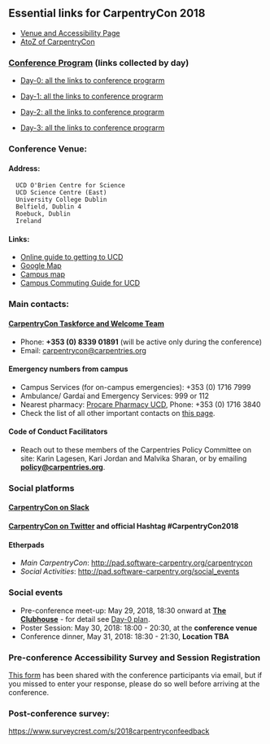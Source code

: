 
## Essential links for CarpentryCon 2018

- [Venue and Accessibility Page](https://github.com/carpentries/carpentrycon/blob/master/venue.md)
- [AtoZ of CarpentryCon](https://github.com/carpentries/carpentrycon/blob/master/AtoZ_of_CarpentryCon.md)

### [Conference Program](https://github.com/carpentries/carpentrycon/tree/master/program) (links collected by day)

- [Day-0: all the links to conference prograrm](https://github.com/carpentries/carpentrycon/blob/master/program/Day-0.md)

- [Day-1: all the links to conference prograrm](https://github.com/carpentries/carpentrycon/blob/master/program/Day-1.md)

- [Day-2: all the links to conference prograrm](https://github.com/carpentries/carpentrycon/blob/master/program/Day-2.md)

- [Day-3: all the links to conference prograrm](https://github.com/carpentries/carpentrycon/blob/master/program/Day-3.md)

### Conference Venue: 

#### Address:

```
  UCD O'Brien Centre for Science
  UCD Science Centre (East)
  University College Dublin
  Belfield, Dublin 4
  Roebuck, Dublin
  Ireland
 ```
 
 #### Links:
 
- [Online guide to getting to UCD](http://ucdestates.ie/commuting/)
- [Google Map](https://goo.gl/maps/xpnddSdsZ8n)
- [Campus map](http://mdd.ucd.ie/wp-content/uploads/2015/05/UCD-Map-October-2014-Custom.pdf)
- [Campus Commuting Guide for UCD](http://ucdestates.ie/commuting/wp-content/uploads/sites/3/2016/08/Campus-Commuting-Guide-2016.pdf)

### Main contacts:

#### [CarpentryCon Taskforce and Welcome Team](https://github.com/carpentries/carpentrycon/blob/master/Welcome_Team.md)

- Phone: **+353 (0) 8339 01891** (will be active only during the conference)
- Email: carpentrycon@carpentries.org
 
#### Emergency numbers from campus

- Campus Services (for on-campus emergencies): +353 (0) 1716 7999
- Ambulance/ Gardaí and Emergency Services: 999 or 112
- Nearest pharmacy: [Procare Pharmacy UCD](https://goo.gl/maps/hoxNWogRPWE2), Phone: +353 (0) 1716 3840
- Check the list of all other important contacts on [this page](https://github.com/carpentries/carpentrycon/blob/master/venue.md).

#### Code of Conduct Facilitators

- Reach out to these members of the Carpentries Policy Committee on site: Karin Lagesen, Kari Jordan and Malvika Sharan, or by emailing **policy@carpentries.org**.
  
### Social platforms

#### [CarpentryCon on Slack](https://tinyurl.com/carpentrycon-slack)
#### [CarpentryCon on Twitter](twitter.com/CarpentryCon) and official Hashtag #CarpentryCon2018
  
#### Etherpads

- *Main CarpentryCon*: http://pad.software-carpentry.org/carpentrycon
- *Social Activities*: http://pad.software-carpentry.org/social_events

### Social events

  - Pre-conference meet-up: May 29, 2018, 18:30 onward at [**The Clubhouse**](https://goo.gl/maps/rGyT9RGH8C32) - for detail see [Day-0 plan](https://github.com/carpentries/carpentrycon/blob/master/program/Day-0.md).
  - Poster Session: May 30, 2018: 18:00 - 20:30, at the **conference venue**
  - Conference dinner, May 31, 2018: 18:30 - 21:30, **Location TBA**

### Pre-conference Accessibility Survey and Session Registration

[This form](https://goo.gl/forms/VUBMglv0qyRZp6aA2) has been shared with the conference participants via email, but if you missed to enter your response, please do so well before arriving at the conference.

### Post-conference survey: 
https://www.surveycrest.com/s/2018carpentryconfeedback

